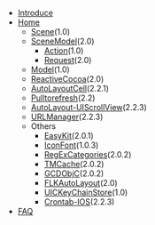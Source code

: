 * [Introduce](Home.md)
* [Home](Home)
	* [Scene](Scene.md)(1.0)
	* [SceneModel](SceneModel.md)(2.0)
		* [Action](Action.md)(1.0)
		* [Request](Request.md)(2.0)
	* [Model](Model.md)(1.0)
	* [ReactiveCocoa](ReactiveCocoa.md)(2.0)
	* [AutoLayoutCell](AutoLayoutCell.md)(2.2.1)
	* [Pulltorefresh](pulltorefresh+infinitescrolling.md)(2.2)
	* [AutoLayout-UIScrollView](AutoLayout-UIScrollView.md)(2.2.3)
	* [URLManager](URLManager.md)(2.2.3)
	* Others
		* [EasyKit](EasyKit.md)(2.0.1)
		* [IconFont](IconFont.md)(1.0.3)
		* [RegExCategories](RegExCategories.md)(2.0.2)
		* [TMCache](TMCache.md)(2.0.2)
		* [GCDObjC](GCDObjC.md)(2.0.2)
		* [FLKAutoLayout](FLKAutoLayout.md)(2.0)
		* [UICKeyChainStore](UICKeyChainStore.md)(1.0)
		* [Crontab-IOS](Crontab-IOS.md)(2.2.3)
* [FAQ](FAQ.md)
